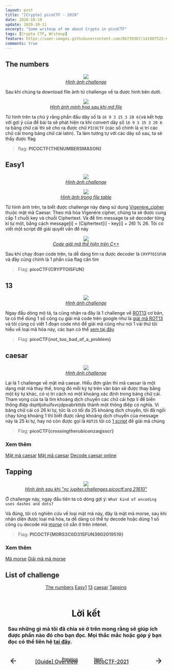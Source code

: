 ```yaml
---
layout: post
title: "[Crypto] picoCTF - 2019"
date: 2020-10-10
update: 2020-10-11
excerpt: "Some writeup of me about Crypto in picoCTF"
tags: [Crypto CTF, Writeup]
feature: https://user-images.githubusercontent.com/86739367/141987523-68a87eae-f4b0-4c0e-b40d-5c5415491fe9.png
comments: true
---
```


## The numbers 

<figure align="center">
	<a href="https://user-images.githubusercontent.com/86739367/141733927-30722fe9-8fda-4a9e-83f2-a77ad1ad811b.png"><img src="https://user-images.githubusercontent.com/86739367/141733927-30722fe9-8fda-4a9e-83f2-a77ad1ad811b.png"></a>
	<figcaption><a href="#" title="" class = "link_for_hover" ><i>Hình ảnh challenge</i></a></figcaption>
</figure>

Sau khi chúng ta download file ảnh từ challenge về ta được hình bên dưới.

<figure align="center">
	<a href="https://user-images.githubusercontent.com/86739367/141735086-20dca9f2-4583-48c0-b635-558647e4c21d.png"><img src="https://user-images.githubusercontent.com/86739367/141735086-20dca9f2-4583-48c0-b635-558647e4c21d.png"></a>
	<figcaption><a href="#" title="" class = "link_for_hover" ><i>Hình ảnh minh họa sau khi mở file</i></a></figcaption>
</figure>

Từ hình trên ta chú ý rằng phần đầu dãy số là `16 9 3 15 3 20 6{`và kết hợp với gợi ý của đề bài  ta sẽ phát hiện ra khi convert dãy số `16 9 3 15 3 20 6` ra bảng chữ cái thì sẽ cho ra được chữ `PICOCTF` (các số chính là vị trí các chữ cái trong bảng chữ cái latin). Ta làm tương tự với các dãy số sau, ta sẽ thấy được flag

> flag: **PICOCTF{THENUMBERSMASON}**

## Easy1

<figure align="center">
	<a href="https://user-images.githubusercontent.com/86739367/141735589-6e87129a-c0d9-4414-9e09-9c5fef56f5ba.png"><img src="https://user-images.githubusercontent.com/86739367/141735589-6e87129a-c0d9-4414-9e09-9c5fef56f5ba.png"></a>
	<figcaption><a href="#" title="" class = "link_for_hover" ><i>Hình ảnh challenge</i></a></figcaption>
</figure>

<figure align="center">
	<a href="https://user-images.githubusercontent.com/86739367/141735638-102065d5-b355-4c31-b683-9617666b627e.png"><img src="https://user-images.githubusercontent.com/86739367/141735638-102065d5-b355-4c31-b683-9617666b627e.png"></a>
	<figcaption><a href="#" title="" class = "link_for_hover" ><i>Hình ảnh trong file table</i></a></figcaption>
</figure>

Từ hình ảnh trên, ta biết được challenge này đang sử dụng <a href="https://en.wikipedia.org/wiki/Vigen%C3%A8re_cipher" class = "link_for_hover">Vigenère_cipher</a> thuộc mật mã Caesar. Theo mã hóa Vigenère cipher, chúng ta sẽ được cung cấp 1 chuỗi key và chuỗi Ciphertext. Và để tìm message ta sẽ decoder từng kí tự một, bằng cách message[i] = (Ciphertext[i] - key[i] + 26) % 26. Tôi có viết một script để giải quyết vấn đề này 

<figure align="center">
	<a href="https://user-images.githubusercontent.com/86739367/141735971-86fdd243-afba-42b5-9154-7c1f9e96f9aa.png"><img src="https://user-images.githubusercontent.com/86739367/141735971-86fdd243-afba-42b5-9154-7c1f9e96f9aa.png"></a>
	<figcaption><a href="#" title="" class = "link_for_hover" ><i>Code giải mã thể hiện trên C++</i></a></figcaption>
</figure>

Sau khi chạy đoạn code trên, ta dễ dàng tìm ra được decoder là `CRYPTOISFUN` và đây cũng chính là 1 phần của flag cần tìm

> Flag: **picoCTF{CRYPTOISFUN}**

## 13

<figure align="center">
	<a href="https://user-images.githubusercontent.com/86739367/141736152-4812194b-3d44-468b-af4d-793f164ed7ba.png"><img src="https://user-images.githubusercontent.com/86739367/141736152-4812194b-3d44-468b-af4d-793f164ed7ba.png"></a>
	<figcaption><a href="#" title="" class = "link_for_hover" ><i>Hình ảnh challenge</i></a></figcaption>
</figure>

Ngay đầu dòng mô tả, ta cũng nhận ra đây là 1 challenge về <a href="https://vi.wikipedia.org/wiki/ROT13" class = "link_for_hover">ROT13</a> cơ bản, ta có thể dùng 1 số công cụ giải mã code trên google như là <a href="https://rot13.com/" class = "link_for_hover">giải mã ROT13</a>  và tôi cũng có viết 1 đoạn code nhỏ để giải mã cũng như nói 1 vài thứ tôi hiểu về loại mã hóa này, các bạn có thể <a href="https://github.com/hieuhdh/Cryptography/blob/master/ROT/rot13.cpp" class = "link_for_hover">xem tại đây</a> 

> Flag: **picoCTF{not_too_bad_of_a_problem}**

## caesar

<figure align="center">
	<a href="https://user-images.githubusercontent.com/86739367/141736511-222a24b9-2d50-4e27-93a0-0a44024e0090.png"><img src="https://user-images.githubusercontent.com/86739367/141736511-222a24b9-2d50-4e27-93a0-0a44024e0090.png"></a>
	<figcaption><a href="#" title="" class = "link_for_hover" ><i>Hình ảnh challenge</i></a></figcaption>
</figure>

Lại là 1 challenge về mật mã caesar. Hiểu đơn giản thì mã caesar là một dạng mật mã thay thế, trong đó mỗi ký tự trên văn bản sẽ được thay bằng một ký tự khác, có vị trí cách nó một khoảng xác định trong bảng chữ cái. 
Tham vọng của ta là tìm khoảng dịch chuyển các chữ cái hợp lí để biến thông điệp dspttjohuifsvcjdpoabrkttds thành một thông điệp có nghĩa. 
Vì bảng chữ cái có 26 kí tự, tức là có tối đa 25 khoảng dịch chuyển, tôi đã ngồi chạy  từng khoảng 1 thì biết được rằng khoảng dịch chuyển của message này là 25 kí tự, hay nó còn được gọi là `ROT25` tôi có <a href="https://github.com/hieuhdh/Cryptography/blob/master/ROT/rot25.cpp" class = "link_for_hover">1 script</a> để giải mã chúng 

> Flag: **picoCTF{crossingtherubiconzaqjsscr}**

### Xem thêm

<div align="left">
    <a href="https://vi.wikipedia.org/wiki/M%E1%BA%ADt_m%C3%A3_Caesar" class="btn">Mật mã caesar</a> 
    <a href="https://privacycanada.net/classical-encryption/caesar-cipher/" class="btn">Mật mã caesar</a>
    <a href="https://cryptii.com/pipes/caesar-cipher" class="btn">Decode caesar online</a>
</div>

## Tapping

<figure align="center">
	<a href="https://user-images.githubusercontent.com/86739367/141736956-97b9172e-0f90-4346-ac1d-62a309f7f779.png"><img src="https://user-images.githubusercontent.com/86739367/141736956-97b9172e-0f90-4346-ac1d-62a309f7f779.png"></a>
	<figcaption><a href="#" title="" class = "link_for_hover" ><i>Hình ảnh sau khi "nc jupiter.challenges.picoctf.org 21610"</i></a></figcaption>
</figure>

Ở challenge này, ngay đầu tiên ta có dòng gợi ý: `What kind of encoding uses dashes and dots?`

Và đúng, tôi có nghiên cứu về loại mật mã này, đây là mật mã morse, sau khi nhận diện được loại mã hóa, ta dễ dàng có thể tự decode hoặc dùng 1 số công cụ decode mã <a href="https://vi.wikipedia.org/wiki/M%C3%A3_Morse" class = "link_for_hover">morse</a> có sẵn ở trên intenet. 

> Flag: **PICOCTF{M0RS3C0D31SFUN3902019519}**

### Xem thêm

<div align="left">
    <a href="https://morsedecoder.com/vi/" class="btn">Mã morse</a> 
    <a href="https://morsecode.world/international/translator.html" class="btn" >Giải mã mã morse</a>
</div>

## List of challenge

<div align="center">
  <div>
    <a href="https://play.picoctf.org/practice/challenge/68?category=2&originalEvent=1&page=1" class="btn btn-success">The numbers</a> 
    <a href="https://play.picoctf.org/practice/challenge/43?category=2&originalEvent=1&page=1" class="btn btn-success">Easy1</a>
    <a href="https://play.picoctf.org/practice/challenge/62?category=2&originalEvent=1&page=1" class="btn btn-success">13</a>
    <a href="https://play.picoctf.org/practice/challenge/64?category=2&originalEvent=1&page=1" class="btn btn-success">caesar</a>
    <a href="https://play.picoctf.org/practice/challenge/21?category=2&originalEvent=1&page=1" class="btn btn-success">Tapping</a>
  </div>
</div>

<br>
<h1 align="center">
  Lời kết
</h1> 

<table>
  <thead>
    <tr>
<td style = "font-weight: bold">Sau những gì mà tôi đã chia sẻ ở trên mong rằng sẽ giúp ích được phần nào đó cho bạn đọc. Mọi thắc mắc hoặc góp ý bạn đọc có thể liên hệ <a class = "link_for_hover" href="https://hieuhdh.github.io/deuteri/">tại đây</a>.</td>
    </tr>
  </thead>
</table>

<br>
<div class="pre_next" style = "display: grid;grid-template-columns: 45% 45% 20px; grid-gap: 0 10%; font-weight: 500">
    <div class="item item1" style="text-align: right; position: relative;">
        <a href="https://hieuhdh.github.io/deuteri/Guide-Overview/" class="btn" style="width: 100%">
            <div style = "font-size: 12px; margin-bottom:-10px">Previous</div>
            <div style = "top:50%;bottom:50%; transform:translate(-50%, -50%); position: absolute; width: 25px; height:25px; left: 25px">
            	<svg viewBox="0 0 24 24" fill="none" stroke="currentColor" stroke-width="2" stroke-linecap="round" stroke-linejoin="round" preserveAspectRatio="xMidYMid meet" data-rnw-int- style="vertical-align: middle;"><path d="M19 12H5M12 19l-7-7 7-7"></path></svg>
            </div>
            <div style = "position: relative; font-size: 16px; font-weight: 500 ">[Guide] Overview</div>
        </a>
    </div>
    <div class="item item2" style="text-align: left; position: relative; ">
        <a href="https://hieuhdh.github.io/deuteri/Crypto-picoCTF-2021/" class="btn" style="width: 100%">
        	<div style = "font-size: 12px; margin-bottom:-10px"> Next</div>
        	<div style = "top:50%;bottom:50%; transform:translate(-50%, -50%); position: absolute; width: 25px; height:25px; right: 0px"><svg viewBox="0 0 24 24" fill="none" stroke="currentColor" stroke-width="2" stroke-linecap="round" stroke-linejoin="round" style="vertical-align: middle;" ><path d="M5 12h14M12 5l7 7-7 7"></path></svg>
            </div>
        	<div style = "position: relative; font-size: 16px; font-weight: 500 ">picoCTF-2021</div>
        </a>
    </div>
</div>
